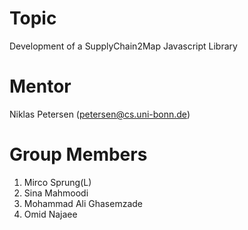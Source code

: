 # Topic
Development of a SupplyChain2Map Javascript Library

# Mentor
Niklas Petersen (petersen@cs.uni-bonn.de)

# Group Members
1. Mirco Sprung(L)
2. Sina Mahmoodi
3. Mohammad Ali Ghasemzade
4. Omid Najaee
